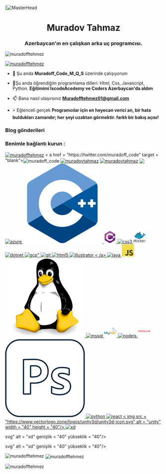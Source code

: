 [![MasterHead](https://images.app.goo.gl/YDHHdn7d1yovpoZB7)
<h1 align="center">Muradov Tahmaz</h1>
<h3 align="center">Azerbaycan'ın en çalışkan arka uç programcısı.</h3>

<p align="left"> <img src="https:/ /komarev.com/ghpvc/?username=muradofftehmez&label=Profile%20views&color=0e75b6&style=flat" alt = "muradofftehmez" /> </p>

<p align = "left"> <a href = "https://github. com/ryo-ma/github-profile-trophy"><img src = "https://github-profile-trophy.vercel.app/?username=muradofftehmez" alt = "muradofftehmez" /></a> </ p>

- 🔭 Şu anda **Muradoff_Code_M_Q_S** üzerinde çalışıyorum

- 🌱Şu anda öğrendiğim programlama dilleri: Html, Css, Javascript, Python. **Eğitimimi İscodeAcedemy ve Coders Azerbaycan'da aldım**

- 📫 Bana nasıl ulaşırsınız **Muradofftehmez01@gmail.com**

- ⚡ Eğlenceli gerçek **Programcılar için en heyecan verici an, bir hata buldukları zamandır; her şeyi uzaktan görmektir. farklı bir bakış açısı!**

### Blog gönderileri
<!-- BLOG-POST-LIST:START -->
<!-- BLOG-POST-LIST:END -->

<h3 align="left">Benimle bağlantı kurun :</h3>
<p align = "left">
<a href = "https://dev.to/muradofftehmez" target = "blank"><img align = "center" src = "https://raw. githubusercontent.com/rahuldkjain/github-profile-readme-generator/master/src/images/icons/Social/devto.svg" alt = "muradofftehmez" height = "30" genişlik = "40" /></a>
< a href = "https://twitter.com/muradoff_code" target = "blank"><img align = "center" src = "https://raw.githubusercontent.com/rahuldkjain/github-profile-readme-generator/ master/src/images/icons/Social/twitter.svg" alt = "muradoff_code" height = "30" genişlik = "40" /></a>
<a href = "https://linkedin.com/in/ muradovtahmaz" target = "boş"><img align = "center" src = "https://raw.githubusercontent.com/rahuldkjain/github-profile-readme-generator/master/src/images/icons/Social/linked- in-alt.svg" alt = "muradovtahmaz" height = "30" genişlik = "40" /></a>
<a href = "https://fb.com/muradovtahmaz" target = "blank"><img align = "center" src = "https://raw.githubusercontent.com/rahuldkjain/github-profile-readme-generator/master/src/images/icons/Social/facebook.svg" alt = "muradovtahmaz" height = " 30" genişlik = "40" /></a>
<a href = "https://instagram.com/muradovtahmaz" target = "blank"><img align = "center" src = "https://raw. githubusercontent.



<p align = "left"> <a href = "https://azure.microsoft.com/en-in/" target = "_blank" rel = "noreferrer"> <img src = "https://www. Vectorlogo.zone/logos/microsoft_azure/microsoft_azure-icon.svg" alt="azure" width="40" height="40"/> </a> <a href="https://www.w3schools.com/ cpp/" target = "_blank" rel = "noreferrer"> <img src = "https://raw.githubusercontent.com/devicons/devicon/master/icons/cplusplus/cplusplus-original.svg" alt = "cplusplus" genişlik = "40" yükseklik = "40"/> </a> <a href = "https://www.w3schools.com/cs/" target = "_blank" rel = "noreferrer"> <img src = " https://raw.githubusercontent.com/devicons/devicon/master/icons/csharp/csharp-original.svg" alt = "csharp" width = "40" height = "40"/> </a> <a href ="https://www.w3schools.com/css/" target = "_blank" rel = "noreferrer"> <img src = "https://raw.githubusercontent.com/devicons/devicon/master/icons/css3 /css3-original-wordmark.svg" alt = "css3" width = "40" height = "40"/> </a> <a href = "https://www.docker.com/" target = "_blank " rel = "noreferrer"> <img src = "https://raw.githubusercontent.com/devicons/devicon/master/icons/docker/docker-original-wordmark.svg" alt = "docker" width = "40" height = "40"/> </a> <a href = "https://dotnet.microsoft.com/" target = "_blank" rel = "noreferrer"> <img src = "https://raw.githubusercontent .com/devicons/devicon/master/icons/dot-net/dot-net-original-wordmark.svg" alt = "dotnet" width = "40" height = "40"/> </a> <a href= "https://cloud.google.com" target = "_blank" rel = "noreferrer"> <img src = "https://www.vectorlogo.zone/logos/google_cloud/google_cloud-icon.svg" alt = gcp" width = "40" height = "40"/> </a> <a href = "https://git-scm.com/" target = "_blank" rel = "noreferrer"> <img src = " https://www.vectorlogo.zone/logos/git-scm/git-scm-icon.svg" alt = "git" width = "40" height = "40"/> </a> <a href = " https://www.w3.org/html/" target = "_blank" rel = "noreferrer"> <img src = "https://raw.githubusercontent.com/devicons/devicon/master/icons/html5/html5 -orijinal-kelime işareti.svg" alt = "html5" width = "40" height = "40"/> </a> <a href = "https://www.adobe.com/in/products/illustrator.html" target = "_blank " rel = "noreferrer"> <img src = "https://www.vectorlogo.zone/logos/adobe_illustrator/adobe_illustrator-icon.svg" alt = "illustrator" width = "40" height = "40"/> < /a> <a href = "https://www.java.com" target = "_blank" rel = "noreferrer"> <img src = "https://raw.githubusercontent.com/devicons/devicon/master/ simgeler/java/java-original.svg" alt = "java" width = "40" height = "40"/> </a> <a href = "https://developer.mozilla.org/en-US/ docs/Web/JavaScript" target = "_blank" rel = "noreferrer"> <img src = "https://raw.githubusercontent.com/devicons/devicon/master/icons/javascript/javascript-original.svg" alt= "javascript" width = "40" height = "40"/> </a> <a href = "https://www.linux.org/" target = "_blank" rel = "noreferrer"> <img src= "https://raw.githubusercontent.com/devicons/devicon/master/icons/linux/linux-original.svg" alt = "linux" genişlik = "40" yükseklik = "40"/> </a> <a href = "https://www.microsoft.com/en-us/sql-server" target = "_blank" rel = "noreferrer"> <img src = "https://www.svgrepo.com/show/303229 /microsoft-sql-server-logo.svg" alt = "mssql" width = "40" height = "40"/> </a> <a href = "https://www.mysql.com/" target= "_blank" rel = "noreferrer"> <img src = "https://raw.githubusercontent.com/devicons/devicon/master/icons/mysql/mysql-original-wordmark.svg" alt = "mysql" width = " 40" height = "40"/> </a> <a href = "https://nodejs.org" target = "_blank" rel = "noreferrer"> <img src = "https://raw.githubusercontent. com/devicons/devicon/master/icons/nodejs/nodejs-original-wordmark.svg" alt = "nodejs" width = "40" height = "40"/> </a> <a href = "https:// www.oracle.com/" target = "_blank" rel = "noreferrer"> <img src = "https://raw.githubusercontent.com/devicons/devicon/master/icons/oracle/oracle-original.svg" alt ="oracle" width="40" height="40"/> </a> <a href="https://www.photoshop.com/en" target = "_blank" rel = "noreferrer"> <img src = "https://raw.githubusercontent.com/devicons/devicon/master/icons/photoshop/photoshop-line.svg" alt = "photoshop " genişlik = "40" yükseklik = "40"/> </a> <a href = "https://www.python.org" target = "_blank" rel = "noreferrer"> <img src = "https: //raw.githubusercontent.com/devicons/devicon/master/icons/python/python-original.svg" alt = "python" width = "40" height = "40"/> </a> <a href = " https://reactjs.org/" target = "_blank" rel = "noreferrer"> <img src = "https://raw.githubusercontent.com/devicons/devicon/master/icons/react/react-original-wordmark .svg" alt = "react" width = "40" height = "40"/> </a> <a href = "https://unity.com/" target = "_blank" rel = "noreferrer"> < img src = "https://www.vectorlogo.zone/logos/unity3d/unity3d-icon.svg" alt = "unity" width = "40" height = "40"/> </a> <a href = " https://www.adobe.com/products/xd.html" target = "_blank" rel = "noreferrer"> <img src = "https://cdn.worldvectorlogo.com/logos/adobe-xd.svg" alt = "xd" genişlik = "40" yükseklik = "40"/> </a> </p>svg" alt = "xd" genişlik = "40" yükseklik = "40"/> </a> </p>svg" alt = "xd" genişlik = "40" yükseklik = "40"/> </a> </p>

<p><img align = "left" src = "https://github-readme-stats.vercel.app/api/top-langs?username=muradofftehmez&show_icons=true&locale=en&layout=compact" alt = "muradofftehmez" /> </p>

<p> <img align = "center" src = "https://github-readme-stats.vercel.app/api?username=muradofftehmez&show_icons=true&locale=en" alt = "muradofftehmez" /> </p>

<p><img align = "center" src = "https://github-readme-streak-stats.herokuapp.com/?user=muradofftehmez&" alt = "muradofftehmez" /></p>

